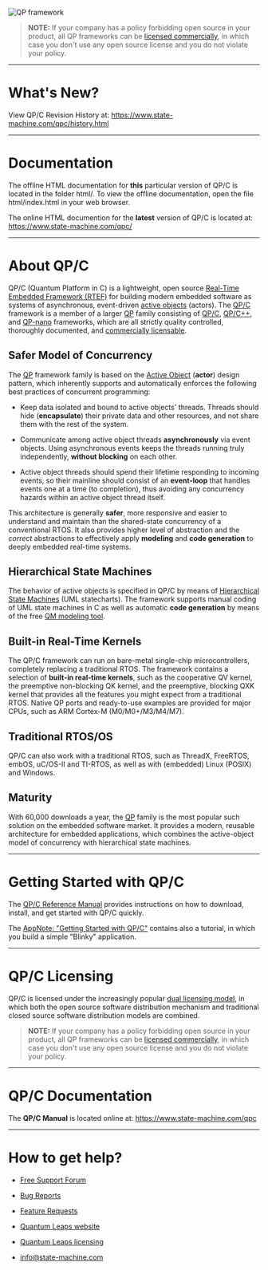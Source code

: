![QP framework](https://www.state-machine.com/img/qp_banner.jpg)

> **NOTE:** If your company has a policy forbidding open source in your
product, all QP frameworks can be
[licensed commercially](https://www.state-machine.com/licensing),
in which case you don't use any open source license and you do not violate
your policy.

---------------------------------------------------------------------------
# What's New?
View QP/C Revision History at: https://www.state-machine.com/qpc/history.html


---------------------------------------------------------------------------
# Documentation
The offline HTML documentation for **this** particular version of QP/C
is located in the folder html/. To view the offline documentation, open
the file html/index.html in your web browser.

The online HTML documention for the **latest** version of QP/C is located
at: https://www.state-machine.com/qpc/


---------------------------------------------------------------------------
# About QP/C
QP/C (Quantum Platform in C) is a lightweight, open source
[Real-Time Embedded Framework (RTEF)][RTEF] for building modern embedded
software as systems of asynchronous, event-driven [active objects][Active]
(actors). The [QP/C] framework is a member of a larger [QP] family
consisting of [QP/C], [QP/C++], and [QP-nano] frameworks, which are all
strictly quality controlled, thoroughly documented, and [commercially
licensable][Lic].

## Safer Model of Concurrency
The [QP] framework family is based on the [Active Object][Active] (**actor**)
design pattern, which inherently supports and automatically enforces the
following best practices of concurrent programming:

- Keep data isolated and bound to active objects' threads. Threads should
hide (**encapsulate**) their private data and other resources, and not
share them with the rest of the system.

- Communicate among active object threads **asynchronously** via event
objects. Using asynchronous events keeps the threads running truly
independently, **without blocking** on each other.

- Active object threads should spend their lifetime responding to incoming
events, so their mainline should consist of an **event-loop** that handles
events one at a time (to completion), thus avoiding any concurrency hazards
within an active object thread itself.

This architecture is generally **safer**, more responsive and easier to
understand and maintain than the shared-state concurrency of a conventional
RTOS. It also provides higher level of abstraction and the *correct*
abstractions to effectively apply **modeling** and **code generation** to
deeply embedded real-time systems.

## Hierarchical State Machines
The behavior of active objects is specified in QP/C by means of
[Hierarchical State Machines][HSM] (UML statecharts). The framework
supports manual coding of UML state machines in C as well as automatic
**code generation** by means of the free [QM modeling tool][QM].

## Built-in Real-Time Kernels
The QP/C framework can run on bare-metal single-chip microcontrollers,
completely replacing a traditional RTOS. The framework contains a selection
of **built-in real-time kernels**, such as the cooperative QV kernel, the
preemptive non-blocking QK kernel, and the preemptive, blocking QXK kernel
that provides all the features you might expect from a traditional RTOS.
Native QP ports and ready-to-use examples are provided for major CPUs, such
as ARM Cortex-M (M0/M0+/M3/M4/M7).

## Traditional RTOS/OS
QP/C can also work with a traditional RTOS, such as ThreadX, FreeRTOS, embOS,
uC/OS-II and TI-RTOS, as well as with (embedded) Linux (POSIX) and Windows.

## Maturity
With 60,000 downloads a year, the [QP] family is the most popular such
solution on the embedded software market. It provides a modern, reusable
architecture for embedded applications, which combines the active-object
model of concurrency with hierarchical state machines.

---------------------------------------------------------------------------
# Getting Started with QP/C
The [QP/C Reference Manual](https://www.state-machine.com/qpc/) provides instructions on how to download, install, and get started with QP/C quickly.

The [AppNote: "Getting Started with QP/C"](https://www.state-machine.com/doc/AN_Getting_Started_with_QPC.pdf) contains also a tutorial, in which you build a simple "Blinky" application.


---------------------------------------------------------------------------
# QP/C Licensing
QP/C is licensed under the increasingly popular [dual licensing model][Lic],
in which both the open source software distribution mechanism and
traditional closed source software distribution models are combined.

> **NOTE:** If your company has a policy forbidding open source in your
product, all QP frameworks can be [licensed commercially][Lic], in which case
you don't use any open source license and you do not violate your policy.

---------------------------------------------------------------------------
# QP/C Documentation
The **QP/C Manual** is located online at: https://www.state-machine.com/qpc

---------------------------------------------------------------------------
# How to get help?
- [Free Support Forum](https://sourceforge.net/p/qpc/discussion/668726)
- [Bug Reports](https://sourceforge.net/p/qpc/bugs/)
- [Feature Requests](https://sourceforge.net/p/qpc/feature-requests/)
- [Quantum Leaps website](https://www.state-machine.com)
- [Quantum Leaps licensing](https://www.state-machine.com/licensing)
- [info@state-machine.com](mailto:info@state-machine.com)

   [RTEF]: <https://www.state-machine.com/doc/concepts#RTEF>
   [QP]: <https://www.state-machine.com/products/#QP>
   [QP/C]: <https://www.state-machine.com/qpc>
   [QP/C++]: <https://www.state-machine.com/qpcpp>
   [QP-nano]: <https://www.state-machine.com/qpn>
   [QM]: <https://www.state-machine.com/qm>
   [Active]: <https://www.state-machine.com/doc/concepts#Active>
   [HSM]: <https://www.state-machine.com/doc/concepts#HSM>
   [Lic]: <https://www.state-machine.com/licensing>
